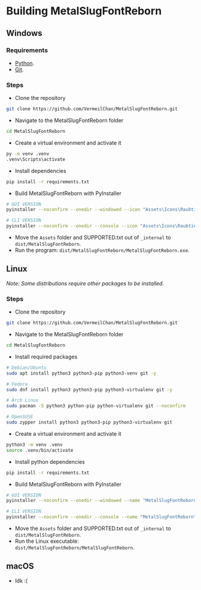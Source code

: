 # Building MetalSlugFontReborn

## Windows

### Requirements

- [Python](https://www.python.org/downloads/).
- [Git](https://gitforwindows.org/).

### Steps

- Clone the repository

```sh
git clone https://github.com/VermeilChan/MetalSlugFontReborn.git
```

- Navigate to the MetalSlugFontReborn folder

```sh
cd MetalSlugFontReborn
```

- Create a virtual environment and activate it

```sh
py -m venv .venv
.venv\Scripts\activate
```

- Install dependencies

```sh
pip install -r requirements.txt
```

- Build MetalSlugFontReborn with PyInstaller

```sh
# GUI VERSION
pyinstaller --noconfirm --onedir --windowed --icon "Assets\Icons\Raubtier.ico" --name "MetalSlugFontReborn" --clean --version-file "versionfile.txt" --add-data "Assets;Assets/" --add-data "Src/constants.py;." --add-data "Src/main.py;." --add-data "Docs/SUPPORTED.txt;."  "Src\windowed-version.py"

# CLI VERSION
pyinstaller --noconfirm --onedir --console --icon "Assets\Icons\Raubtier.ico" --name "MetalSlugFontReborn" --clean --version-file "versionfile.txt" --add-data "Assets;Assets/" --add-data "Src/constants.py;." --add-data "Src/main.py;." --add-data "Docs/SUPPORTED.txt;."  "Src/console-version.py"
```

- Move the `Assets` folder and SUPPORTED.txt out of `_internal` to `dist/MetalSlugFontReborn`.
- Run the program: `dist/MetalSlugFontReborn/MetalSlugFontReborn.exe`.

## Linux

_Note: Some distributions require other packages to be installed._

### Steps

- Clone the repository

```sh
git clone https://github.com/VermeilChan/MetalSlugFontReborn.git
```

- Navigate to the MetalSlugFontReborn folder

```sh
cd MetalSlugFontReborn
```

- Install required packages

```sh
# Debian/Ubuntu
sudo apt install python3 python3-pip python3-venv git -y

# Fedora
sudo dnf install python3 python3-pip python3-virtualenv git -y

# Arch Linux
sudo pacman -S python3 python-pip python-virtualenv git --noconfirm

# OpenSUSE
sudo zypper install python3 python3-pip python3-virtualenv git
```

- Create a virtual environment and activate it

```sh
python3 -m venv .venv
source .venv/bin/activate
```

- Install python dependencies

```sh
pip install -r requirements.txt
```

- Build MetalSlugFontReborn with PyInstaller

```sh
# GUI VERSION
pyinstaller --noconfirm --onedir --windowed --name "MetalSlugFontReborn" --clean --add-data "Assets:Assets/" --add-data "Src/constants.py:." --add-data "Src/main.py:." --add-data "Docs/SUPPORTED.txt:."  "Src\windowed-version.py"

# CLI VERSION
pyinstaller --noconfirm --onedir --console --name "MetalSlugFontReborn" --clean --add-data "Assets:Assets/" --add-data "Src/constants.py:." --add-data "Src/main.py:." --add-data "Docs/SUPPORTED.txt:."  "Src/console-version.py"
```

- Move the `Assets` folder and SUPPORTED.txt out of `_internal` to `dist/MetalSlugFontReborn`.
- Run the Linux executable: `dist/MetalSlugFontReborn/MetalSlugFontReborn`.

## macOS

- Idk :(
